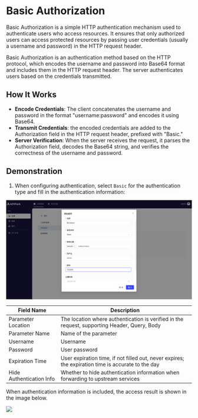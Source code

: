 # Basic Authorization

Basic Authorization is a simple HTTP authentication mechanism used to authenticate users who access resources. It ensures that only authorized users can access protected resources by passing user credentials (usually a username and password) in the HTTP request header.

Basic Authorization is an authentication method based on the HTTP protocol, which encodes the username and password into Base64 format and includes them in the HTTP request header. The server authenticates users based on the credentials transmitted.

## **How It Works**

* **Encode Credentials**: The client concatenates the username and password in the format "username:password" and encodes it using Base64.
* **Transmit Credentials**: the encoded credentials are added to the Authorization field in the HTTP request header, prefixed with "Basic."
* **Server Verification**: When the server receives the request, it parses the Authorization field, decodes the Base64 string, and verifies the correctness of the username and password.

## Demonstration

1. When configuring authentication, select `Basic` for the authentication type and fill in the authentication information:

![](images/2024-08-13/c888ad70e92ecc19a1e58ac86ed9a1916b390dd26c567ea95bc19a706b0fda3e.png)

| Field Name         | Description                                           |
| ------------------ | ----------------------------------------------------- |
| Parameter Location | The location where authentication is verified in the request, supporting Header, Query, Body |
| Parameter Name     | Name of the parameter                                 |
| Username           | Username                                              |
| Password           | User password                                         |
| Expiration Time    | User expiration time, if not filled out, never expires; the expiration time is accurate to the day |
| Hide Authentication Info | Whether to hide authentication information when forwarding to upstream services |

When authentication information is included, the access result is shown in the image below.

![](http://data.eolinker.com/course/wClSGBW4d8ce3fb12bc7055cd38583b6d0d98d0d8c8c075.png)